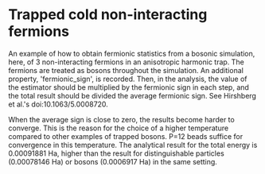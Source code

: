 Trapped cold non-interacting fermions
=================================================
An example of how to obtain fermionic statistics from a bosonic simulation, here, of 3 non-interacting fermions in an anisotropic harmonic trap.
The fermions are treated as bosons throughout the simulation. An additional property, 'fermionic_sign', is recorded. Then, in the analysis, the value of the estimator should be multiplied by the fermionic sign in each step, and the total result should be divided the average fermionic sign. See Hirshberg et al.'s doi:10.1063/5.0008720.

When the average sign is close to zero, the results become harder to converge. This is the reason for the choice of a higher temperature compared to other examples of trapped bosons. P=12 beads suffice for convergence in this temperature. The analytical result for the total energy is 0.00091881 Ha, higher than the result for distinguishable particles (0.00078146 Ha) or bosons (0.0006917 Ha) in the same setting.
